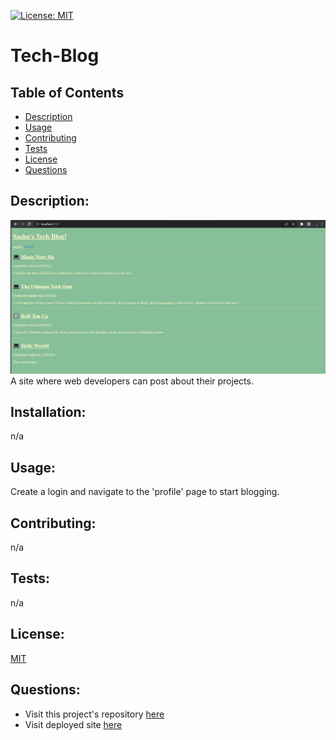 [![License: MIT](https://img.shields.io/badge/License-MIT-yellow.svg)](https://opensource.org/licenses/MIT)
# Tech-Blog

## Table of Contents
- [Description](#description)
- [Usage](#usage)
- [Contributing](#contributing)
- [Tests](#tests)
- [License](#license)
- [Questions](#questions)

## Description:
 ![Blog img](public/images/site-img.png)
 A site where web developers can post about their projects.

## Installation:
 n/a

## Usage:
 Create a login and navigate to the 'profile' page to start blogging.

## Contributing:
 n/a

## Tests:
 n/a

## License:
 [MIT](https://opensource.org/licenses/MIT)

## Questions:
 - Visit this project's repository [here](https://github.com/sdoval27/Tech-Blog)
 - Visit deployed site [here](https://shielded-savannah-35345.herokuapp.com/)
